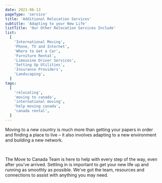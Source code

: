 ```yaml
---
date: 2021-06-13
pageType: 'service'
title: 'Additional Relocation Services'
subtitle: 'Adapting to your New Life'
listTitle: 'Our Other Relocation Services Include'
list:
  [
    'International Moving',
    'Phone, TV and Internet',
    'Where to Get a Car',
    'Furniture Rental',
    'Limousine Driver Services',
    'Setting Up Utilities',
    'Insurance Providers',
    'Landscaping',
  ]
tags:
  [
    'relocating',
    'moving to canada',
    'international moving',
    'help moving canada',
    'canada rental',
  ]
---
```


Moving to a new country is much more than getting your papers in order and finding a place to live – it also involves adapting to a new environment and building a new network.

<br/>

The Move to Canada Team is here to help with every step of the way, even after you’ve arrived. Settling in is important to get your new life up and running as smoothly as possible. We’ve got the team, resources and connections to assist with anything you may need.
